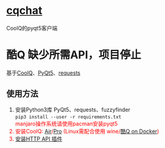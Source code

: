 # [cqchat](https://github.com/xz-dev/cqchat)  
CoolQ的pyqt5客户端  
# 酷Q 缺少所需API，项目停止  
基于[CoolQ](https://github.com/sjdy521/Mojo-Webqq)、[PyQt5](https://github.com/baoboa/pyqt5)、[requests](https://github.com/requests/requests)  
## 使用方法
1. 安装Python3库 PyQt5、requests、fuzzyfinder  
<code>pip3 install --user -r requirements.txt</code>  
<font color=red>manjaro操作系统请使用pacman安装pyqt5<font>  
2. 安装CoolQ: [Air](https://cqp.cc/t/23253)/[Pro](https://cqp.cc/t/14901) (Linux需配合使用 wine/[酷Q on Docker](https://cqp.cc/t/34558))  
3. [安装HTTP API 插件](https://cqp.cc/t/30748)  
